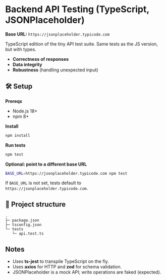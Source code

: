 # Backend API Testing (TypeScript, JSONPlaceholder)

**Base URL:** `https://jsonplaceholder.typicode.com`

TypeScript edition of the tiny API test suite. Same tests as the JS version, but with types.

- **Correctness of responses**
- **Data integrity**
- **Robustness** (handling unexpected input)

## 🛠️ Setup

**Prereqs**
- Node.js 18+
- npm 8+

**Install**
```bash
npm install
```

**Run tests**
```bash
npm test
```

**Optional: point to a different base URL**
```bash
BASE_URL=https://jsonplaceholder.typicode.com npm test
```
If `BASE_URL` is not set, tests default to `https://jsonplaceholder.typicode.com`.

## 📂 Project structure

```
.
├─ package.json
├─ tsconfig.json
└─ tests
   └─ api.test.ts
```

## Notes
- Uses **ts-jest** to transpile TypeScript on the fly.
- Uses **axios** for HTTP and **zod** for schema validation.
- JSONPlaceholder is a mock API; write operations are faked (expected).

